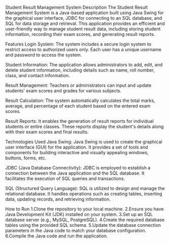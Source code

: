 Student Result Management System
Description
The Student Result Management System is a Java-based application built using Java Swing for the graphical user interface, JDBC for connecting to an SQL database, and SQL for data storage and retrieval. This application provides an efficient and user-friendly way to manage student result data, including storing student information, recording their exam scores, and generating result reports.

Features
Login System: The system includes a secure login system to restrict access to authorized users only. Each user has a unique username and password to access the system.

Student Information: The application allows administrators to add, edit, and delete student information, including details such as name, roll number, class, and contact information.

Result Management: Teachers or administrators can input and update students' exam scores and grades for various subjects.

Result Calculation: The system automatically calculates the total marks, average, and percentage of each student based on the entered exam scores.

Result Reports: It enables the generation of result reports for individual students or entire classes. These reports display the student's details along with their exam scores and final results.

Technologies Used
Java Swing: Java Swing is used to create the graphical user interface (GUI) for the application. It provides a set of tools and components for building interactive and visually appealing windows, buttons, forms, etc.

JDBC (Java Database Connectivity): JDBC is employed to establish a connection between the Java application and the SQL database. It facilitates the execution of SQL queries and transactions.

SQL (Structured Query Language): SQL is utilized to design and manage the relational database. It handles operations such as creating tables, inserting data, updating records, and retrieving information.

How to Run
1.Clone the repository to your local machine.
2.Ensure you have Java Development Kit (JDK) installed on your system.
3.Set up an SQL database server (e.g., MySQL, PostgreSQL).
4.Create the required database tables using the provided SQL schema.
5.Update the database connection parameters in the Java code to match your database configuration.
6.Compile the Java code and run the application.
